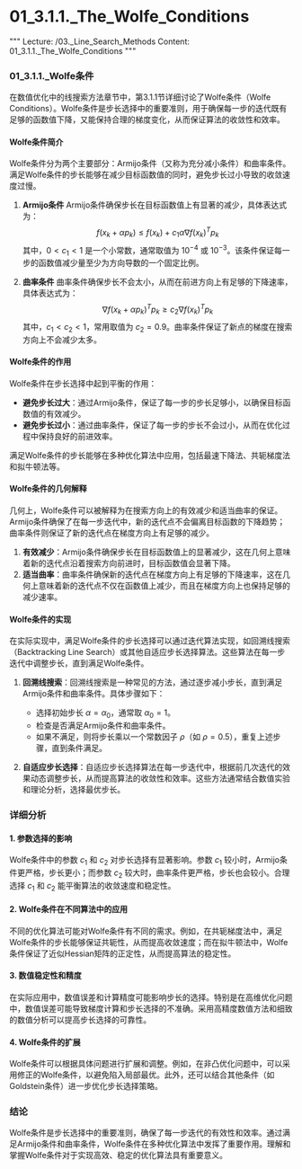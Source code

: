 # 01_3.1.1._The_Wolfe_Conditions

"""
Lecture: /03._Line_Search_Methods
Content: 01_3.1.1._The_Wolfe_Conditions
"""

### 01_3.1.1._Wolfe条件

在数值优化中的线搜索方法章节中，第3.1.1节详细讨论了Wolfe条件（Wolfe Conditions）。Wolfe条件是步长选择中的重要准则，用于确保每一步的迭代既有足够的函数值下降，又能保持合理的梯度变化，从而保证算法的收敛性和效率。

#### Wolfe条件简介
Wolfe条件分为两个主要部分：Armijo条件（又称为充分减小条件）和曲率条件。满足Wolfe条件的步长能够在减少目标函数值的同时，避免步长过小导致的收敛速度过慢。

1. **Armijo条件**
   Armijo条件确保步长在目标函数值上有显著的减少，具体表达式为：
   $$
   f(x_k + \alpha p_k) \leq f(x_k) + c_1 \alpha \nabla f(x_k)^T p_k
   $$
   其中，$0 < c_1 < 1$ 是一个小常数，通常取值为 $10^{-4}$ 或 $10^{-3}$。该条件保证每一步的函数值减少量至少为方向导数的一个固定比例。

2. **曲率条件**
   曲率条件确保步长不会太小，从而在前进方向上有足够的下降速率，具体表达式为：
   $$
   \nabla f(x_k + \alpha p_k)^T p_k \geq c_2 \nabla f(x_k)^T p_k
   $$
   其中，$c_1 < c_2 < 1$，常用取值为 $c_2 = 0.9$。曲率条件保证了新点的梯度在搜索方向上不会减少太多。

#### Wolfe条件的作用
Wolfe条件在步长选择中起到平衡的作用：
- **避免步长过大**：通过Armijo条件，保证了每一步的步长足够小，以确保目标函数值的有效减少。
- **避免步长过小**：通过曲率条件，保证了每一步的步长不会过小，从而在优化过程中保持良好的前进效率。

满足Wolfe条件的步长能够在多种优化算法中应用，包括最速下降法、共轭梯度法和拟牛顿法等。

#### Wolfe条件的几何解释
几何上，Wolfe条件可以被解释为在搜索方向上的有效减少和适当曲率的保证。Armijo条件确保了在每一步迭代中，新的迭代点不会偏离目标函数的下降趋势；曲率条件则保证了新的迭代点在梯度方向上有足够的减少。

1. **有效减少**：Armijo条件确保步长在目标函数值上的显著减少，这在几何上意味着新的迭代点沿着搜索方向前进时，目标函数值会显著下降。
2. **适当曲率**：曲率条件确保新的迭代点在梯度方向上有足够的下降速率，这在几何上意味着新的迭代点不仅在函数值上减少，而且在梯度方向上也保持足够的减少速率。

#### Wolfe条件的实现
在实际实现中，满足Wolfe条件的步长选择可以通过迭代算法实现，如回溯线搜索（Backtracking Line Search）或其他自适应步长选择算法。这些算法在每一步迭代中调整步长，直到满足Wolfe条件。

1. **回溯线搜索**：回溯线搜索是一种常见的方法，通过逐步减小步长，直到满足Armijo条件和曲率条件。具体步骤如下：
   - 选择初始步长 $\alpha = \alpha_0$，通常取 $\alpha_0 = 1$。
   - 检查是否满足Armijo条件和曲率条件。
   - 如果不满足，则将步长乘以一个常数因子 $\rho$（如 $\rho = 0.5$），重复上述步骤，直到条件满足。

2. **自适应步长选择**：自适应步长选择算法在每一步迭代中，根据前几次迭代的效果动态调整步长，从而提高算法的收敛性和效率。这些方法通常结合数值实验和理论分析，选择最优步长。

### 详细分析
#### 1. 参数选择的影响
Wolfe条件中的参数 $c_1$ 和 $c_2$ 对步长选择有显著影响。参数 $c_1$ 较小时，Armijo条件更严格，步长更小；而参数 $c_2$ 较大时，曲率条件更严格，步长也会较小。合理选择 $c_1$ 和 $c_2$ 能平衡算法的收敛速度和稳定性。

#### 2. Wolfe条件在不同算法中的应用
不同的优化算法可能对Wolfe条件有不同的需求。例如，在共轭梯度法中，满足Wolfe条件的步长能够保证共轭性，从而提高收敛速度；而在拟牛顿法中，Wolfe条件保证了近似Hessian矩阵的正定性，从而提高算法的稳定性。

#### 3. 数值稳定性和精度
在实际应用中，数值误差和计算精度可能影响步长的选择。特别是在高维优化问题中，数值误差可能导致梯度计算和步长选择的不准确。采用高精度数值方法和细致的数值分析可以提高步长选择的可靠性。

#### 4. Wolfe条件的扩展
Wolfe条件可以根据具体问题进行扩展和调整。例如，在非凸优化问题中，可以采用修正的Wolfe条件，以避免陷入局部最优。此外，还可以结合其他条件（如Goldstein条件）进一步优化步长选择策略。

### 结论
Wolfe条件是步长选择中的重要准则，确保了每一步迭代的有效性和效率。通过满足Armijo条件和曲率条件，Wolfe条件在多种优化算法中发挥了重要作用。理解和掌握Wolfe条件对于实现高效、稳定的优化算法具有重要意义。